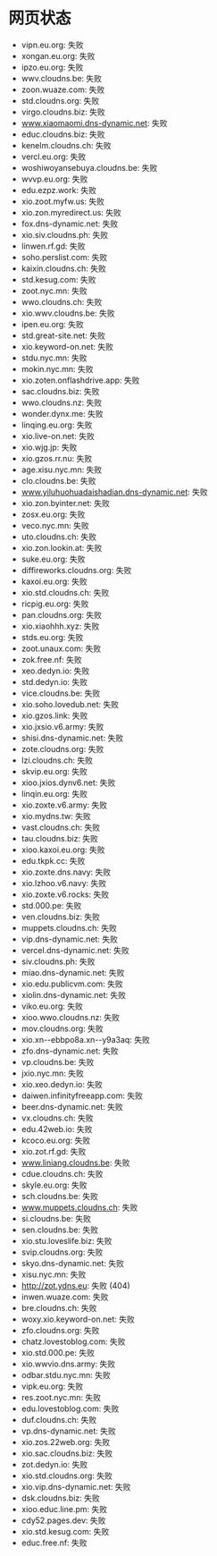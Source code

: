 # 网页状态
- vipn.eu.org: 失败
- xongan.eu.org: 失败
- ipzo.eu.org: 失败
- wwv.cloudns.be: 失败
- zoon.wuaze.com: 失败
- std.cloudns.org: 失败
- virgo.cloudns.biz: 失败
- www.xiaomaomi.dns-dynamic.net: 失败
- educ.cloudns.biz: 失败
- kenelm.cloudns.ch: 失败
- vercl.eu.org: 失败
- woshiwoyansebuya.cloudns.be: 失败
- wvvp.eu.org: 失败
- edu.ezpz.work: 失败
- xio.zoot.myfw.us: 失败
- xio.zon.myredirect.us: 失败
- fox.dns-dynamic.net: 失败
- xio.siv.cloudns.ph: 失败
- linwen.rf.gd: 失败
- soho.perslist.com: 失败
- kaixin.cloudns.ch: 失败
- std.kesug.com: 失败
- zoot.nyc.mn: 失败
- wwo.cloudns.ch: 失败
- xio.wwv.cloudns.be: 失败
- ipen.eu.org: 失败
- std.great-site.net: 失败
- xio.keyword-on.net: 失败
- stdu.nyc.mn: 失败
- mokin.nyc.mn: 失败
- xio.zoten.onflashdrive.app: 失败
- sac.cloudns.biz: 失败
- wwo.cloudns.nz: 失败
- wonder.dynx.me: 失败
- linqing.eu.org: 失败
- xio.live-on.net: 失败
- xio.wjg.jp: 失败
- xio.gzos.rr.nu: 失败
- age.xisu.nyc.mn: 失败
- clo.cloudns.be: 失败
- www.yiluhuohuadaishadian.dns-dynamic.net: 失败
- xio.zon.byinter.net: 失败
- zosx.eu.org: 失败
- veco.nyc.mn: 失败
- uto.cloudns.ch: 失败
- xio.zon.lookin.at: 失败
- suke.eu.org: 失败
- diffireworks.cloudns.org: 失败
- kaxoi.eu.org: 失败
- xio.std.cloudns.ch: 失败
- ricpig.eu.org: 失败
- pan.cloudns.org: 失败
- xio.xiaohhh.xyz: 失败
- stds.eu.org: 失败
- zoot.unaux.com: 失败
- zok.free.nf: 失败
- xeo.dedyn.io: 失败
- std.dedyn.io: 失败
- vice.cloudns.be: 失败
- xio.soho.lovedub.net: 失败
- xio.gzos.link: 失败
- xio.jxsio.v6.army: 失败
- shisi.dns-dynamic.net: 失败
- zote.cloudns.org: 失败
- lzi.cloudns.ch: 失败
- skvip.eu.org: 失败
- xioo.jxios.dynv6.net: 失败
- linqin.eu.org: 失败
- xio.zoxte.v6.army: 失败
- xio.mydns.tw: 失败
- vast.cloudns.ch: 失败
- tau.cloudns.biz: 失败
- xioo.kaxoi.eu.org: 失败
- edu.tkpk.cc: 失败
- xio.zoxte.dns.navy: 失败
- xio.lzhoo.v6.navy: 失败
- xio.zoxte.v6.rocks: 失败
- std.000.pe: 失败
- ven.cloudns.biz: 失败
- muppets.cloudns.ch: 失败
- vip.dns-dynamic.net: 失败
- vercel.dns-dynamic.net: 失败
- siv.cloudns.ph: 失败
- miao.dns-dynamic.net: 失败
- xio.edu.publicvm.com: 失败
- xiolin.dns-dynamic.net: 失败
- viko.eu.org: 失败
- xioo.wwo.cloudns.nz: 失败
- mov.cloudns.org: 失败
- xio.xn--ebbpo8a.xn--y9a3aq: 失败
- zfo.dns-dynamic.net: 失败
- vp.cloudns.be: 失败
- jxio.nyc.mn: 失败
- xio.xeo.dedyn.io: 失败
- daiwen.infinityfreeapp.com: 失败
- beer.dns-dynamic.net: 失败
- vx.cloudns.ch: 失败
- edu.42web.io: 失败
- kcoco.eu.org: 失败
- xio.zot.rf.gd: 失败
- www.liniang.cloudns.be: 失败
- cdue.cloudns.ch: 失败
- skyle.eu.org: 失败
- sch.cloudns.be: 失败
- www.muppets.cloudns.ch: 失败
- si.cloudns.be: 失败
- sen.cloudns.be: 失败
- xio.stu.loveslife.biz: 失败
- svip.cloudns.org: 失败
- skyo.dns-dynamic.net: 失败
- xisu.nyc.mn: 失败
- http://zot.ydns.eu: 失败 (404)
- inwen.wuaze.com: 失败
- bre.cloudns.ch: 失败
- woxy.xio.keyword-on.net: 失败
- zfo.cloudns.org: 失败
- chatz.lovestoblog.com: 失败
- xio.std.000.pe: 失败
- xio.wwvio.dns.army: 失败
- odbar.stdu.nyc.mn: 失败
- vipk.eu.org: 失败
- res.zoot.nyc.mn: 失败
- edu.lovestoblog.com: 失败
- duf.cloudns.ch: 失败
- vp.dns-dynamic.net: 失败
- xio.zos.22web.org: 失败
- xio.sac.cloudns.biz: 失败
- zot.dedyn.io: 失败
- xio.std.cloudns.org: 失败
- xio.vip.dns-dynamic.net: 失败
- dsk.cloudns.biz: 失败
- xioo.educ.line.pm: 失败
- cdy52.pages.dev: 失败
- xio.std.kesug.com: 失败
- educ.free.nf: 失败
